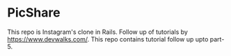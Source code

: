 # PicShare
This repo is Instagram's clone  in Rails. 
Follow up of tutorials by https://www.devwalks.com/.
This repo contains tutorial follow up upto part-5.
